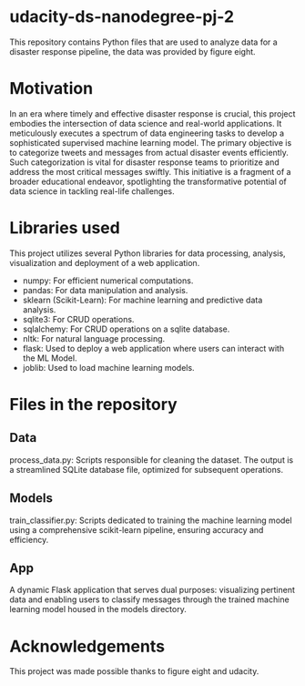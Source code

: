 # udacity-ds-nanodegree-pj-2
This repository contains Python files that are used to analyze data for a disaster response pipeline, the data was provided by figure eight.

# Motivation
In an era where timely and effective disaster response is crucial, this project embodies the intersection of data science and real-world applications. It meticulously executes a spectrum of data engineering tasks to develop a sophisticated supervised machine learning model. The primary objective is to categorize tweets and messages from actual disaster events efficiently. Such categorization is vital for disaster response teams to prioritize and address the most critical messages swiftly. This initiative is a fragment of a broader educational endeavor, spotlighting the transformative potential of data science in tackling real-life challenges.

# Libraries used
This project utilizes several Python libraries for data processing, analysis, visualization and deployment of a web application.

- numpy: For efficient numerical computations.
- pandas: For data manipulation and analysis.
- sklearn (Scikit-Learn): For machine learning and predictive data analysis.
- sqlite3: For CRUD operations.
- sqlalchemy: For CRUD operations on a sqlite database.
- nltk: For natural language processing.
- flask: Used to deploy a web application where users can interact with the ML Model.
- joblib: Used to load machine learning models.

# Files in the repository

## Data
process_data.py: Scripts responsible for cleaning the dataset. The output is a streamlined SQLite database file, optimized for subsequent operations.

## Models
train_classifier.py: Scripts dedicated to training the machine learning model using a comprehensive scikit-learn pipeline, ensuring accuracy and efficiency.

## App
A dynamic Flask application that serves dual purposes: visualizing pertinent data and enabling users to classify messages through the trained machine learning model housed in the models directory.

# Acknowledgements
This project was made possible thanks to figure eight and udacity.
